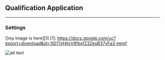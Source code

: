 ## **Qualification Application**
---

### **Settings**
![my image is here][1]
[1]: https://docs.google.com/uc?export=download&id=1tDThlHIlxV9fbxfZ3ZesB37yFa3-Iwmf

![alt text](https://drive.google.com/uc?id=1tDThlHIlxV9fbxfZ3ZesB37yFa3-Iwmf "Application Settings")
